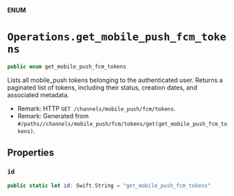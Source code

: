 **ENUM**

# `Operations.get_mobile_push_fcm_tokens`

```swift
public enum get_mobile_push_fcm_tokens
```

Lists all mobile_push tokens belonging to the authenticated user. Returns a paginated list of tokens, including their status, creation dates, and associated metadata.

- Remark: HTTP `GET /channels/mobile_push/fcm/tokens`.
- Remark: Generated from `#/paths//channels/mobile_push/fcm/tokens/get(get_mobile_push_fcm_tokens)`.

## Properties
### `id`

```swift
public static let id: Swift.String = "get_mobile_push_fcm_tokens"
```
